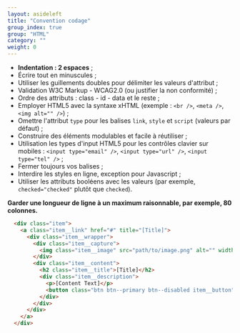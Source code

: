 ```yaml
---
layout: asideleft
title: "Convention codage"
group_index: true
group: "HTML"
category: ""
weight: 0
---
```


* **Indentation : 2 espaces** ;
* Écrire tout en minuscules ;
* Utiliser les guillements doubles pour délimiter les valeurs d'attribut ;
* Validation W3C Markup - WCAG2.0 (ou justifier la non conformité) ;
* Ordre des attributs : class - id - data et le reste ;
* Employer HTML5 avec la syntaxe xHTML (exemple : `<br />`, `<meta />`, `<img alt="" />`) ;
* Omettre l'attribut `type` pour les balises `link`, `style` et `script` (valeurs par défaut) ;
* Construire des éléments modulables et facile à réutiliser ;
* Utilisation les types d'input HTML5 pour les contrôles clavier sur mobiles : `<input type="email" />`, `<input type="url" />`, `<input type="tel" />` ;
* Fermer toujours vos balises ;
* Interdire les styles en ligne, exception pour Javascript ;
* Utiliser les attributs booléens avec les valeurs (par exemple, `checked="checked"` plutôt que `checked`).

**Garder une longueur de ligne à un maximum raisonnable, par exemple, 80 colonnes.**

```html
  <div class="item">
    <a class="item__link" href="#" title="[Title]">
      <div class="item__wrapper">
        <div class="item__capture">
          <img class="item__image" src="path/to/image.png" alt="" width="100" height="100" />
        </div>
        <div class="item__content">
          <h2 class="item__title">[Title]</h2>
          <div class="item__description">
            <p>[Content Text]</p>
            <button class="btn btn--primary btn--disabled item__button" disabled="disabled">Répondre</button>
          </div>
        </div>
      </div>
    </a>
  </div>
```
